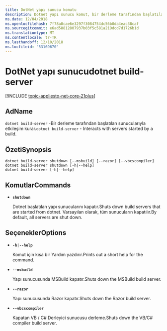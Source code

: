```yaml
---
title: DotNet yapı sunucu komutu
description: Dotnet yapı sunucu komut, bir derleme tarafından başlatılan sunucularıyla etkileşim kurar.
ms.date: 12/04/2018
ms.openlocfilehash: 7f78a0cae6e3297f3084754dc56b0da4eac38caf
ms.sourcegitcommit: e6ad58812807937b03f5c581a219dcd7d1726b1d
ms.translationtype: MT
ms.contentlocale: tr-TR
ms.lasthandoff: 12/10/2018
ms.locfileid: "53169670"
---
```

# <a name="dotnet-build-server"></a><span data-ttu-id="40d26-103">DotNet yapı sunucu</span><span class="sxs-lookup"><span data-stu-id="40d26-103">dotnet build-server</span></span>

[!INCLUDE [topic-appliesto-net-core-21plus](../../../includes/topic-appliesto-net-core-21plus.md)]

## <a name="name"></a><span data-ttu-id="40d26-104">Ad</span><span class="sxs-lookup"><span data-stu-id="40d26-104">Name</span></span>

<span data-ttu-id="40d26-105">`dotnet build-server` -Bir derleme tarafından başlatılan sunucularıyla etkileşim kurar.</span><span class="sxs-lookup"><span data-stu-id="40d26-105">`dotnet build-server` - Interacts with servers started by a build.</span></span>

## <a name="synopsis"></a><span data-ttu-id="40d26-106">Özeti</span><span class="sxs-lookup"><span data-stu-id="40d26-106">Synopsis</span></span>

```
dotnet build-server shutdown [--msbuild] [--razor] [--vbcscompiler]
dotnet build-server shutdown [-h|--help]
dotnet build-server [-h|--help]
```

## <a name="commands"></a><span data-ttu-id="40d26-107">Komutlar</span><span class="sxs-lookup"><span data-stu-id="40d26-107">Commands</span></span>

* **`shutdown`**

  <span data-ttu-id="40d26-108">Dotnet başlatılan yapı sunucularını kapatır.</span><span class="sxs-lookup"><span data-stu-id="40d26-108">Shuts down build servers that are started from dotnet.</span></span> <span data-ttu-id="40d26-109">Varsayılan olarak, tüm sunucuların kapatılır.</span><span class="sxs-lookup"><span data-stu-id="40d26-109">By default, all servers are shut down.</span></span>

## <a name="options"></a><span data-ttu-id="40d26-110">Seçenekler</span><span class="sxs-lookup"><span data-stu-id="40d26-110">Options</span></span>

* **`-h|--help`**

  <span data-ttu-id="40d26-111">Komut için kısa bir Yardım yazdırır.</span><span class="sxs-lookup"><span data-stu-id="40d26-111">Prints out a short help for the command.</span></span>

* **`--msbuild`**

  <span data-ttu-id="40d26-112">Yapı sunucusunda MSBuild kapatır.</span><span class="sxs-lookup"><span data-stu-id="40d26-112">Shuts down the MSBuild build server.</span></span>

* **`--razor`**

  <span data-ttu-id="40d26-113">Yapı sunucusunda Razor kapatır.</span><span class="sxs-lookup"><span data-stu-id="40d26-113">Shuts down the Razor build server.</span></span>

* **`--vbcscompiler`**

  <span data-ttu-id="40d26-114">Kapatan VB / C# Derleyici sunucusu derleme.</span><span class="sxs-lookup"><span data-stu-id="40d26-114">Shuts down the VB/C# compiler build server.</span></span>